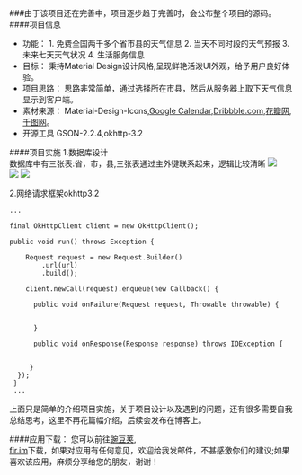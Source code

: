 ###由于该项目还在完善中，项目逐步趋于完善时，会公布整个项目的源码。
####项目信息
* 功能：
       1. 免费全国两千多个省市县的天气信息
       2. 当天不同时段的天气预报
       3. 未来七天天气状况
       4. 生活服务信息
* 目标：
   秉持Material Design设计风格,呈现鲜艳活泼UI外观，给予用户良好体验。
* 项目思路：
    思路非常简单，通过选择所在市县，然后从服务器上取下天气信息显示到客户端。
* 素材来源：
Material-Design-Icons,[Google Calendar](http://www.google.com/calendar/about/),[Dribbble.com](https://Dribble.com),[花瓣网](http://huaban.com/),[千图网](http://www.58pic.com/)。
* 开源工具
GSON-2.2.4,okhttp-3.2


####项目实施
1.数据库设计
<br />
数据库中有三张表:省，市，县,三张表通过主外键联系起来，逻辑比较清晰
![](http://i2.buimg.com/2ce073f2cab33642.png)    
![](http://i2.buimg.com/eacfa7bf748a02ce.png)
![](http://i2.buimg.com/cef764db864a9287.png)

2.网络请求框架okhttp3.2
<br  />
```
...

final OkHttpClient client = new OkHttpClient();
 
public void run() throws Exception {

    Request request = new Request.Builder()
        .url(url)
        .build();
        
    client.newCall(request).enqueue(new Callback() {
    
      public void onFailure(Request request, Throwable throwable) {
      
        
      }

      public void onResponse(Response response) throws IOException {
     

     }
  });
 }
 ...
```
上面只是简单的介绍项目实施，关于项目设计以及遇到的问题，还有很多需要自我总结思考，这里不再花篇幅介绍，后续会发布在博客上。


####应用下载：
您可以前往[豌豆荚](http://www.wandoujia.com/apps/com.yunweather.android),
<br />
[fir.im](http://fir.im/apps/573a9e0f00fc747d17000001)下载，如果对应用有任何意见，欢迎给我发邮件，不甚感激你们的建议;如果喜欢该应用，麻烦分享给您的朋友，谢谢！
